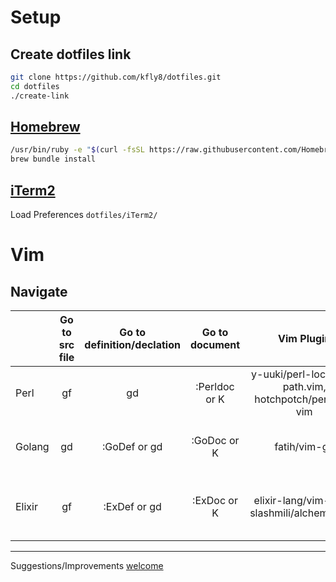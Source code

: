 # Setup

## Create dotfiles link

```sh
git clone https://github.com/kfly8/dotfiles.git
cd dotfiles
./create-link
```

## [Homebrew](https://brew.sh)

```sh
/usr/bin/ruby -e "$(curl -fsSL https://raw.githubusercontent.com/Homebrew/install/master/install)"
brew bundle install
```

## [iTerm2](https://www.iterm2.com/)

Load Preferences `dotfiles/iTerm2/`

# Vim

## Navigate

|                  | Go to src file | Go to definition/declation | Go to document |                                             Vim Plugin |                                       Remark |
|:-----------------|:--------------:|:--------------------------:|:--------------:|:------------------------------------------------------:|:--------------------------------------------:|
| Perl             |             gf |                         gd |  :Perldoc or K | y-uuki/perl-local-lib-path.vim, hotchpotch/perldoc-vim |                                              |
| Golang           |             gd |               :GoDef or gd |    :GoDoc or K | fatih/vim-go                                           | Necessary to work with $GOPATH               |
| Elixir           |             gf |               :ExDef or gd |    :ExDoc or K | elixir-lang/vim-elixir, slashmili/alchemist.vim        | [Necessary to install Elixir with source code](https://github.com/mururu/elixir-build#keeping-the-build-directory-after-installation) |


---------
Suggestions/Improvements [welcome](https://github.com/kfly8/dotfiles/issues)

